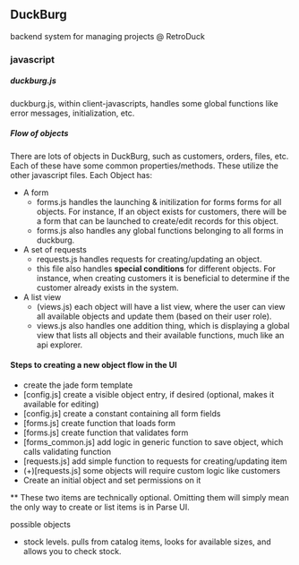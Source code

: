 ## DuckBurg

backend system for managing projects @ RetroDuck

### javascript

##### duckburg.js
duckburg.js, within client-javascripts, handles some global functions like error messages, initialization, etc.

##### Flow of objects

There are lots of objects in DuckBurg, such as customers, orders, files, etc. Each of these have some common properties/methods.  These utilize the other javascript files.  Each Object has:

- A form
	- forms.js handles the launching & initilization for forms forms for all objects.  For instance, If an object exists for customers, there will be a form that can be launched to create/edit records for this object.
	- forms.js also handles any global functions belonging to all forms in duckburg.
- A set of requests
	- requests.js handles requests for creating/updating an object.
	- this file also handles <b>special conditions</b> for different objects.  For instance, when creating customers it is beneficial to determine if the customer already exists in the system.
- A list view
	- (views.js) each object will have a list view, where the user can view all available objects and update them (based on their user role).
	- views.js also handles one addition thing, which is displaying a global view that lists all objects and their available functions, much like an api explorer.

#### Steps to creating a new object flow in the UI

- create the jade form template
- [config.js] create a visible object entry, if desired (optional, makes it available for editing)
- [config.js] create a constant containing all form fields
- [forms.js] create function that loads form
- [forms.js] create function that validates form
- [forms_common.js] add logic in generic function to save object, which calls validating function
- [requests.js] add simple function to requests for creating/updating item
- (+)[requests.js] some objects will require custom logic like customers
- Create an initial object and set permissions on it

** These two items are technically optional.  Omitting them will simply mean the only way to create or list items is in Parse UI.


possible objects
- stock levels. pulls from catalog items, looks for available sizes, and allows you to check stock.
